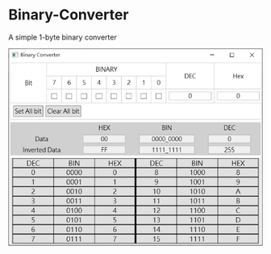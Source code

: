 # Binary-Converter
A simple 1-byte binary converter

![image](https://github.com/Leo0862/Binary-Converter/blob/master/Binary%20Converter/image/image.jpg?raw=true)

